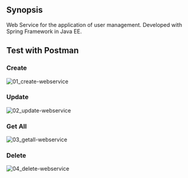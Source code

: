 ## Synopsis

Web Service for the application of user management. Developed with Spring Framework in Java EE.

## Test with Postman

### Create
![01_create-webservice](https://user-images.githubusercontent.com/13221671/38473333-59985008-3b54-11e8-8019-00001647b0f0.png)

### Update
![02_update-webservice](https://user-images.githubusercontent.com/13221671/38473337-686ec04e-3b54-11e8-8171-fe9dae7c4057.png)

### Get All
![03_getall-webservice](https://user-images.githubusercontent.com/13221671/38473338-6da9595c-3b54-11e8-90a1-06220b9d0459.png)

### Delete
![04_delete-webservice](https://user-images.githubusercontent.com/13221671/38473340-7380680c-3b54-11e8-8d5f-9647eecaf74f.png)
